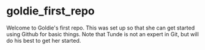 # goldie_first_repo
Welcome to Goldie's first repo. This was set up so that she can get started using Github for basic things. Note that Tunde is not an expert in Git, but will do his best to get her started.
